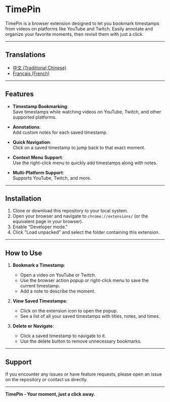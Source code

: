 # TimePin

TimePin is a browser extension designed to let you bookmark timestamps from videos on platforms like YouTube and Twitch. Easily annotate and organize your favorite moments, then revisit them with just a click.

---

## Translations

- [中文 (Traditional Chinese)](translations/README.zh.md)
- [Français (French)](translations/README.fr.md)

---

## Features

- **Timestamp Bookmarking**:  
  Save timestamps while watching videos on YouTube, Twitch, and other supported platforms.

- **Annotations**:  
  Add custom notes for each saved timestamp.

- **Quick Navigation**:  
  Click on a saved timestamp to jump back to that exact moment.

- **Context Menu Support**:  
  Use the right-click menu to quickly add timestamps along with notes.

- **Multi-Platform Support**:  
  Supports YouTube, Twitch, and more.

---

## Installation

1. Clone or download this repository to your local system.
2. Open your browser and navigate to `chrome://extensions/` (or the equivalent page in your browser).
3. Enable "Developer mode."
4. Click "Load unpacked" and select the folder containing this extension.

---

## How to Use

1. **Bookmark a Timestamp**:
   - Open a video on YouTube or Twitch.
   - Use the browser action popup or right-click menu to save the current timestamp.
   - Add a note to describe the moment.

2. **View Saved Timestamps**:
   - Click on the extension icon to open the popup.
   - See a list of all your saved timestamps with titles, notes, and times.

3. **Delete or Navigate**:
   - Click a saved timestamp to navigate to it.
   - Use the delete button to remove unnecessary bookmarks.

---

## Support

If you encounter any issues or have feature requests, please open an issue on the repository or contact us directly.

---

**TimePin - Your moment, just a click away.**
